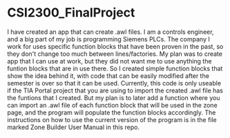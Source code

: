 # CSI2300_FinalProject

I have created an app that can create .awl files. I am a controls engineer, and a big part of my job is programming Siemens PLCs.
The company I work for uses specific function blocks that have been proven in the past, so they don't change too much between lines/factories. 
My plan was to create app that I can use at work, but they did not want me to use anything the funtion blocks that are in use there. 
So I created simple function blocks that show the idea behind it, with code that can be easily modified after the semester is over so that it can be used. 
Currently, this code is only useable if the TIA Portal project that you are using to import the created .awl file has the funtions that I created.
But my plan is to later add a function where you can import an .awl file of each function block that will be used in the zone page, and the program will populate 
the function blocks accordingly.
The instructions on how to use the current version of the program is in the file marked Zone Builder User Manual in this repo. 
